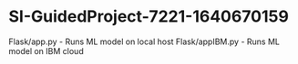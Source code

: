 ﻿# SI-GuidedProject-7221-1640670159
Flask/app.py  -  Runs ML model on local host
Flask/appIBM.py - Runs ML model on IBM cloud
